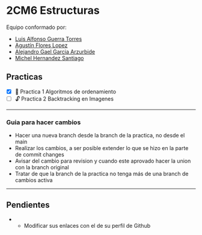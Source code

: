 # 2CM6 Estructuras

Equipo conformado por:
- [Luis Alfonso Guerra Torres](https://github.com/TexorEuric)
- [Agustín Flores Lopez](https://github.com/AgustinFL23)
- [Alejandro Gael Garcia Arzurbide](https://github.com/AgustinFL23)
- [Michel Hernandez Santiago](https://github.com/AgustinFL23)

## Practicas 
- [X] &#128272; Practica 1 Algoritmos de ordenamiento
- [ ] 🔓 Practica 2 Backtracking en Imagenes
---


### Guia para hacer cambios

- Hacer una nueva branch desde la branch de la practica, no desde el main
- Realizar los cambios, a ser posible extender lo que se hizo en la parte de commit changes
- Avisar del cambio para revision y cuando este aprovado hacer la union con la branch original
- Tratar de que la branch de la practica no tenga más de una branch de cambios activa

---

## Pendientes
- - Modificar sus enlaces con el de su perfil de Github
